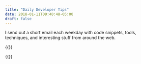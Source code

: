 ```yaml
---
title: "Daily Developer Tips"
date: 2018-01-11T09:40:48-05:00
draft: false
---
```


I send out a short email each weekday with code snippets, tools, techniques, and interesting stuff from around the web. <span data-cta="mc-subscribers"></span>

{{<mailchimp>}}

{{<cta for="global">}}